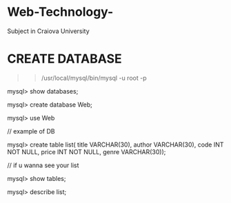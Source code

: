 # Web-Technology-
Subject in Craiova University


# CREATE DATABASE



> > /usr/local/mysql/bin/mysql -u root -p

mysql> show databases;

mysql> create database Web; 

mysql> use Web

// example of DB

mysql> create table list( title VARCHAR(30), author VARCHAR(30), code INT NOT NULL, price INT NOT NULL, genre VARCHAR(30));

// if u wanna see your list

mysql> show tables;

mysql> describe list; 
